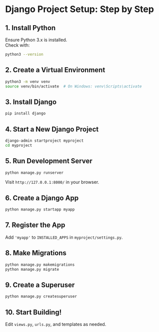 # Django Project Setup: Step by Step

## 1. Install Python
Ensure Python 3.x is installed.  
Check with:
```bash
python3 --version
```

## 2. Create a Virtual Environment
```bash
python3 -m venv venv
source venv/bin/activate  # On Windows: venv\Scripts\activate
```

## 3. Install Django
```bash
pip install django
```

## 4. Start a New Django Project
```bash
django-admin startproject myproject
cd myproject
```

## 5. Run Development Server
```bash
python manage.py runserver
```
Visit `http://127.0.0.1:8000/` in your browser.

## 6. Create a Django App
```bash
python manage.py startapp myapp
```

## 7. Register the App
Add `'myapp'` to `INSTALLED_APPS` in `myproject/settings.py`.

## 8. Make Migrations
```bash
python manage.py makemigrations
python manage.py migrate
```

## 9. Create a Superuser
```bash
python manage.py createsuperuser
```

## 10. Start Building!
Edit `views.py`, `urls.py`, and templates as needed.
